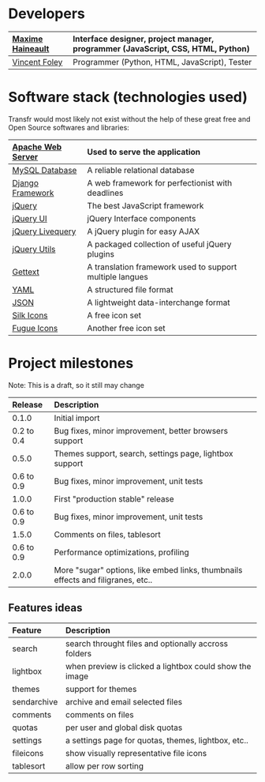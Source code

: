 # Developers #

| [Maxime Haineault](http://haineault.com/) | Interface designer, project manager, programmer (JavaScript, CSS, HTML, Python) |
|:------------------------------------------|:--------------------------------------------------------------------------------|
| [Vincent Foley](http://gnuvince.wordpress.com/) | Programmer (Python, HTML, JavaScript), Tester |



# Software stack (technologies used) #

Transfr would most likely not exist without the help of these great free and Open Source softwares and libraries:

| [Apache Web Server](http://apache.org) | Used to serve the application |
|:---------------------------------------|:------------------------------|
| [MySQL Database](http://mysql.com) | A reliable relational database |
| [Django Framework](http://djangoproject.com) | A web framework for perfectionist with deadlines |
| [jQuery](http://jquery.com) | The best JavaScript framework |
| [jQuery UI](http://ui.jquery.com) | jQuery Interface components |
| [jQuery Livequery](http://brandonaaron.net/docs/livequery/) | A jQuery plugin for easy AJAX |
| [jQuery Utils](http://code.google.com/p/jquery-utils/) | A packaged collection of useful jQuery plugins |
| [Gettext](http://gnu.org/software/gettext/) | A translation framework used to support multiple langues |
| [YAML](http://yaml.org/) | A structured file format |
| [JSON](http://json.org/) | A lightweight data-interchange format |
| [Silk Icons](http://famfamfam.com) | A free icon set |
| [Fugue Icons](http://pinvoke.com) | Another free icon set |



# Project milestones #

Note: This is a draft, so it still may change

| **Release**  | **Description** |
|:-------------|:----------------|
| 0.1.0      | Initial import |
| 0.2 to 0.4 | Bug fixes, minor improvement, better browsers support |
| 0.5.0      | Themes support, search, settings page, lightbox support |
| 0.6 to 0.9 | Bug fixes, minor improvement, unit tests |
| 1.0.0      | First "production stable" release |
| 0.6 to 0.9 | Bug fixes, minor improvement, unit tests |
| 1.5.0      | Comments on files, tablesort |
| 0.6 to 0.9 | Performance optimizations, profiling |
| 2.0.0      | More "sugar" options, like embed links, thumbnails effects and filigranes, etc.. |



## Features ideas ##

| **Feature**   | **Description** |
|:--------------|:----------------|
| search      | search throught files and optionally accross folders |
| lightbox    | when preview is clicked a lightbox could show the image |
| themes      | support for themes |
| sendarchive | archive and email selected files |
| comments    | comments on files |
| quotas      | per user and global disk quotas |
| settings    | a settings page for quotas, themes, lightbox, etc.. |
| fileicons   | show visually representative file icons |
| tablesort   | allow per row sorting |